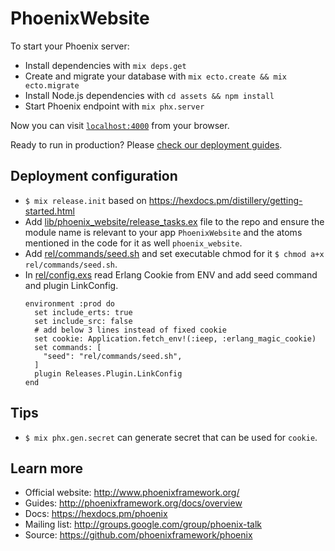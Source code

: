 # PhoenixWebsite

To start your Phoenix server:

  * Install dependencies with `mix deps.get`
  * Create and migrate your database with `mix ecto.create && mix ecto.migrate`
  * Install Node.js dependencies with `cd assets && npm install`
  * Start Phoenix endpoint with `mix phx.server`

Now you can visit [`localhost:4000`](http://localhost:4000) from your browser.

Ready to run in production? Please [check our deployment guides](http://www.phoenixframework.org/docs/deployment).

## Deployment configuration

* `$ mix release.init` based on https://hexdocs.pm/distillery/getting-started.html
* Add [lib/phoenix_website/release_tasks.ex](lib/phoenix_website/release_tasks.ex) file to the repo and ensure the module name is relevant to your app `PhoenixWebsite` and the atoms mentioned in the code for it as well `phoenix_website`.
* Add [rel/commands/seed.sh](rel/commands/seed.sh) and set executable chmod for it `$ chmod a+x rel/commands/seed.sh`.
* In [rel/config.exs](rel/config.exs) read Erlang Cookie from ENV and add seed command and plugin LinkConfig.
  ```
  environment :prod do
    set include_erts: true
    set include_src: false
    # add below 3 lines instead of fixed cookie
    set cookie: Application.fetch_env!(:ieep, :erlang_magic_cookie)
    set commands: [
      "seed": "rel/commands/seed.sh",
    ]
    plugin Releases.Plugin.LinkConfig
  end
  ```

## Tips

* `$ mix phx.gen.secret` can generate secret that can be used for `cookie`.

## Learn more

  * Official website: http://www.phoenixframework.org/
  * Guides: http://phoenixframework.org/docs/overview
  * Docs: https://hexdocs.pm/phoenix
  * Mailing list: http://groups.google.com/group/phoenix-talk
  * Source: https://github.com/phoenixframework/phoenix
